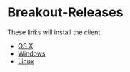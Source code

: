 # Breakout-Releases

These links will install the client

* [OS X](https://github.com/multicurrency/Breakout-Releases/blob/master/Release-1.1.1.0/Breakout-Qt-OSX.dmg?raw=true)
* [Windows](https://github.com/multicurrency/Breakout-Releases/blob/master/Release-1.1.1.0/BreakoutCoin-1.1.1.0-Win32.zip?raw=true)
* [Linux](https://github.com/multicurrency/Breakout-Releases/blob/master/Release-1.1.1.0/BreakoutCoin-Linux.zip?raw=true)
